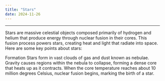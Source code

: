 ```yaml
---
title: "Stars"
date: 2024-11-26
---
```

---
Stars are massive celestial objects composed primarily of hydrogen and helium that produce energy through nuclear fusion in their cores. This fusion process powers stars, creating heat and light that radiate into space. Here are some key points about stars:

Formation
Stars form in vast clouds of gas and dust known as nebulae.
Gravity causes regions within the nebula to collapse, forming a dense core that heats up as it contracts.
When the core temperature reaches about 10 million degrees Celsius, nuclear fusion begins, marking the birth of a star.
